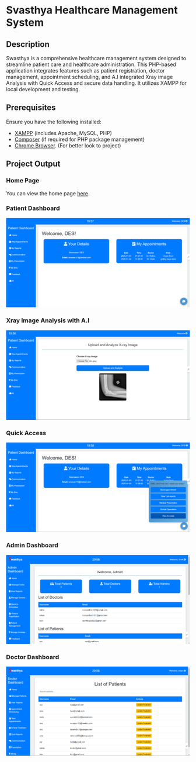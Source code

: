# Svasthya Healthcare Management System

## Description

Swasthya is a comprehensive healthcare management system designed to streamline patient care and healthcare administration. This PHP-based application integrates features such as patient registration, doctor management, appointment scheduling, and A.I integrated Xray image Analysis with Quick Access and secure data handling. It utilizes XAMPP for local development and testing.

## Prerequisites

Ensure you have the following installed:

- [XAMPP](https://www.apachefriends.org/index.html) (includes Apache, MySQL, PHP)
- [Composer](https://getcomposer.org/) (if required for PHP package management)
- [Chrome Browser](https://www.google.com/intl/en_in/chrome/). (For better look to project)

## Project Output

### Home Page

You can view the home page [here](home.html). 

### Patient Dashboard

![Patient Dashboard](patient/patient_final.png)

### Xray Image Analysis with A.I

![A.I Xray image Analysis](patient/A.I.png)

### Quick Access

![Quick Access](patient/quick_access.png)

### Admin Dashboard

![Admin Dashboard](admin/admin_dashboard.png)

### Doctor Dashboard

![Doctor Dashboard](doctor/doctor_dashboard.png)
